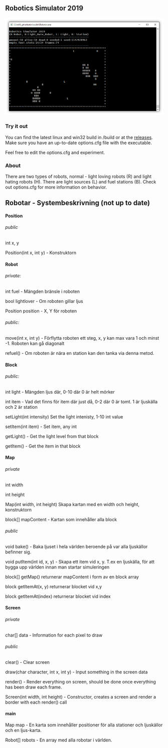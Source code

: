 ﻿## Robotics Simulator 2019

![Screenshot showcase](sh.png)

### Try it out

You can find the latest linux and win32 build in /build or at the [releases](https://github.com/Yogsther/robotics-simulator/releases). 
Make sure you have an up-to-date options.cfg file with the executable. 

Feel free to edit the options.cfg and experiment.

### About

There are two types of robots, normal - light loving robots (R) and light hating robots (H). There are light sources (L) and fuel stations (B).
Check out options.cfg for more information on behavior.

## Robotar - Systembeskrivning (not up to date)


#### Position

###### public

int x, y

Position(int x, int y) - Konstruktorn 

#### Robot

###### private: 

int fuel - Mängden bränsle i roboten

bool lightlover - Om roboten gillar ljus

Position position - X, Y för roboten

###### public: 

move(int x, int y) - Förflytta roboten ett steg, x, y kan max vara 1 och minst -1. Roboten kan gå diagonalt

refuel() - Om roboten är nära en station kan den tanka via denna metod.


#### Block
###### public: 

int light - Mängden ljus där, 0-10 där 0 är helt mörker

int item - Vad det finns för item där just då, 0-2 där 0 är tomt. 1 är ljuskälla och 2 är station

setLight(int intensity) Set the light intenisty, 1-10 int value

setItem(int item) - Set item, any int

getLight() - Get the light level from that block

getItem() - Get the item in that block


#### Map

###### private

int width

int height

Map(int width, int height) Skapa kartan med en width och height, konstruktorn

block[] mapContent - Kartan som innehåller alla block

###### public

void bake() - Baka ljuset i hela världen beroende på var alla ljuskällor befinner sig.

void putItem(int id, x, y) - Skapa ett item vid x, y. T.ex en ljuskälla, för att bygga upp världen innan man startar simuleringen 

block[] getMap() returnerar mapContent i form av en block array

block getItemAt(x, y) returnerar blocket vid x,y

block getItemAt(index) returnerar blocket vid index



#### Screen

###### private

char[] data - Information for each pixel to draw

###### public

clear() - Clear screen

draw(char character, int x, int y) - Input something in the screen data

render() - Render everything on screen, should be done once everything has been draw each frame. 
 
Screen(int width, int height) - Constructor, creates a screen and render a border with each render() call

#### main

Map map - En karta som innehåller positioner för alla stationer och ljuskällor och en ljus-karta.

Robot[] robots - En array med alla robotar i världen.

